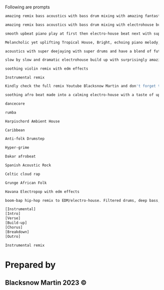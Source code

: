 
Following are prompts
```bash
amazing remix bass acoustics with bass drum mixing with amazing fantastic build up climaxes with aspect of hip hop and trap beat fused with electrohouse
```

```bash
amazing remix bass acoustics with bass drum mixing with electrohouse builds for climax sessions for the beat
```
```bash
smooth upbeat piano play at first then electro-house beat next with super deejaying of acoustics backed by bass mixing
```
```bash
Melancholic yet uplifting Tropical House, Bright, echoing piano melody, airy synths, deep bass, relaxed four-on-the-floor rhythm, shakers, snaps, light electronic drums create a spacious atmosphere
```
```bash
acoustics with super deejaying with super drums and have a blend of future bass, trap, and pop-influenced EDM with super bass boosts and build up tension sessions
```

```bash
slow by slow and dramatic electrohouse build up with surprisingly amazing climaxes backed by EDM acoustics sweet melodies for upbeat happy beat
```
```bash
soothing violin remix with edm effects
```

```
Instrumental remix
```

```bash
Kindly check the full remix Youtube Blacksnow Martin and don't forget to subcribe and like.
```
```bash
soothing afro beat made into a calming electro-house with a taste of upbeat dancehall and reggaeton
```
```bash
dancecore
```
```bash
rumba
```
```bash
Harpischord Ambient House
```
```bash
Caribbean
```
```bash
Anti-folk Drumstep
```
```bash
Hyper-grime
```
```bash
Dakar afrobeat
```
```bash
Spanish Acoustic Rock
```
```bash
Celtic cloud rap
```
```bash
Grunge African Folk
```
```bash
Havana Electropop with edm effects
```
```bash
boom-bap hip-hop remix to EDM/electro-house. Filtered drums, deep bass, then synth arps, 4/4 kick, off-beat hats. Drop: supersaw lead, side-chained bass, intricate drums. Breakdown to climax
```


```bash
[Instrumental]
[Intro] 
[Verse]
[Build-up] 
[Chorus]
[Breakdown] 
[Outro]
```
```bash
Instrumental remix
```
# Prepared by
## Blacksnow Martin 2023 ©
